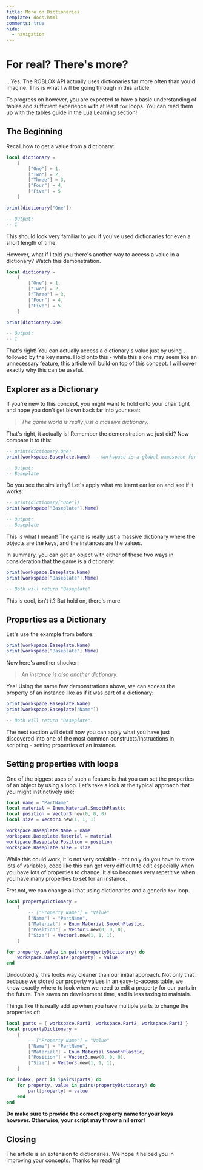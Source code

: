 ```yaml
---
title: More on Dictionaries
template: docs.html
comments: true
hide:
  - navigation
---
```


# For real? There's more?
...Yes. The ROBLOX API actually uses dictionaries far more often than you'd imagine. This is what I will be going through in this article.

To progress on however, you are expected to have a basic understanding of tables and sufficient experience with at least `for` loops. You can read them up with the tables guide in the Lua Learning section!

## The Beginning
Recall how to get a value from a dictionary:
```lua
local dictionary = 
	{
		["One"] = 1,
		["Two"] = 2,
		["Three"] = 3,
		["Four"] = 4,
		["Five"] = 5
	}

print(dictionary["One"])

-- Output:
-- 1
```

This should look very familiar to you if you've used dictionaries for even a short length of time. 

However, what if I told you there's another way to access a value in a dictionary? Watch this demonstration.

```lua
local dictionary = 
	{
		["One"] = 1,
		["Two"] = 2,
		["Three"] = 3,
		["Four"] = 4,
		["Five"] = 5
	}

print(dictionary.One)

-- Output:
-- 1
```

That's right! You can actually access a dictionary's value just by using `.` followed by the key name.
Hold onto this - while this alone may seem like an unnecessary feature, this article will build on top of this concept. I will cover exactly why this can be useful.

## Explorer as a Dictionary
If you're new to this concept, you might want to hold onto your chair tight and hope you don't get blown back far into your seat:

> *The game world is really just a massive dictionary.*

That's right, it actually is! Remember the demonstration we just did? Now compare it to this:

```lua
-- print(dictionary.One)
print(workspace.Baseplate.Name) -- workspace is a global namespace for the Workspace object.

-- Output:
-- Baseplate
```

Do you see the similarity? Let's apply what we learnt earlier on and see if it works:

```lua
-- print(dictionary["One"])
print(workspace["Baseplate"].Name)

-- Output:
-- Baseplate
```

This is what I meant! The game is really just a massive dictionary where the objects are the keys, and the instances are the values.

In summary, you can get an object with either of these two ways in consideration that the game is a dictionary:

```lua
print(workspace.Baseplate.Name)
print(workspace["Baseplate"].Name)

-- Both will return "Baseplate".
```

This is cool, isn't it? But hold on, there's more.

## Properties as a Dictionary
Let's use the example from before:
```lua
print(workspace.Baseplate.Name)
print(workspace["Baseplate"].Name)
```

Now here's another shocker:

> *An instance is also another dictionary.*

Yes! Using the same few demonstrations above, we can access the property of an instance like as if it was part of a dictionary:

```lua
print(workspace.Baseplate.Name)
print(workspace.Baseplate["Name"])

-- Both will return "Baseplate".
```

The next section will detail how you can apply what you have just discovered into one of the most common constructs/instructions in scripting - setting properties of an instance.

## Setting properties with loops
One of the biggest uses of such a feature is that you can set the properties of an object by using a loop. Let's take a look at the typical approach that you might instinctively use:

```lua
local name = "PartName"
local material = Enum.Material.SmoothPlastic
local position = Vector3.new(0, 0, 0)
local size = Vector3.new(1, 1, 1)

workspace.Baseplate.Name = name
workspace.Baseplate.Material = material
workspace.Baseplate.Position = position
workspace.Baseplate.Size = size
```

While this could work, it is not very scalable - not only do you have to store lots of variables, code like this can get very difficult to edit especially when you have lots of properties to change. It also becomes very repetitive when you have many properties to set for an instance.

Fret not, we can change all that using dictionaries and a generic `for` loop.

```lua
local propertyDictionary = 
    {
        -- ["Property Name"] = "Value"
        ["Name"] = "PartName",
        ["Material"] = Enum.Material.SmoothPlastic,
        ["Position"] = Vector3.new(0, 0, 0),
        ["Size"] = Vector3.new(1, 1, 1),
    }

for property, value in pairs(propertyDictionary) do
    workspace.Baseplate[property] = value
end
```

Undoubtedly, this looks way cleaner than our initial approach. Not only that, because we stored our property values in an easy-to-access table, we know exactly where to look when we need to edit a property for our parts in the future. This saves on development time, and is less taxing to maintain.

Things like this really add up when you have multiple parts to change the properties of:

```lua
local parts = { workspace.Part1, workspace.Part2, workspace.Part3 }
local propertyDictionary = 
    {
        -- ["Property Name"] = "Value"
        ["Name"] = "PartName",
        ["Material"] = Enum.Material.SmoothPlastic,
        ["Position"] = Vector3.new(0, 0, 0),
        ["Size"] = Vector3.new(1, 1, 1),
    }

for index, part in ipairs(parts) do
    for property, value in pairs(propertyDictionary) do
        part[property] = value
    end
end
```

**Do make sure to provide the correct property name for your keys however. Otherwise, your script may throw a nil error!**

## Closing
The article is an extension to dictionaries. We hope it helped you in improving your concepts. Thanks for reading!
